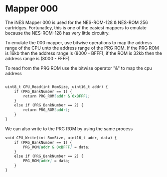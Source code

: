 # Mapper 000
The iNES Mapper 000 is used for the NES-ROM-128 & NES-ROM 256 cartridges. Fortunatley, this is one of the easiest mappers to emulate because the NES-ROM-128 has very little circuitry.

To emulate the 000 mapper, use bitwise operations to map the address range of the CPU unto the address range of the PRG ROM. If the PRG ROM is 16kb then the address range is (8000 - BFFF), if the ROM is 32kb then the address range is (8000 - FFFF)

To read from the PRG ROM use the bitwise operator "&" to map the cpu address
```markdown

uint8_t CPU_Read(int RomSize, uint16_t addr) {
	if (PRG_BankNumber == 1) {
		return PRG_ROM[addr & 0xBFFF];
	}
	else if (PRG_BankNumber == 2) {
		return PRG_ROM[addr];
	}
}

```

We can also write to the PRG ROM by using the same process

```markdown
void CPU_Write(int RomSize, uint16_t addr, data) {
	if (PRG_BankNumber == 1) {
		PRG_ROM[addr & 0xBFFF] = data;
	}
	else if (PRG_BankNumber == 2) {
		PRG_ROM[addr] = data;
	}
}
```

